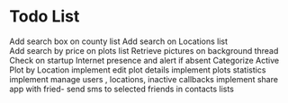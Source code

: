Todo List
========================
Add search box  on county list
Add search on Locations list  
Add search by price on plots list
Retrieve pictures on background thread
Check on startup Internet presence and alert if absent
Categorize Active Plot by Location
implement edit plot details
implement plots statistics
implement manage users , locations, inactive callbacks
implement share app with fried-  send sms to selected friends in contacts lists
